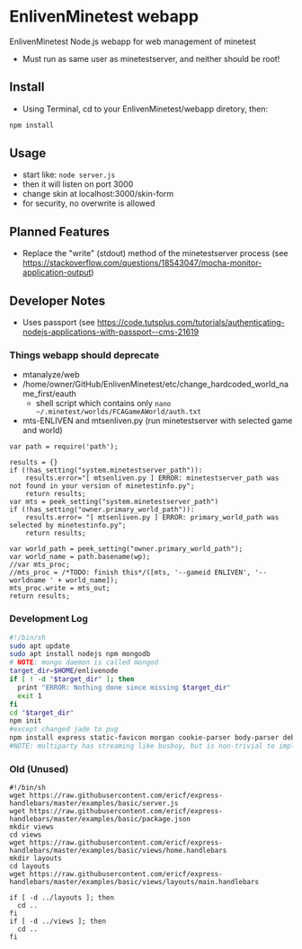 # EnlivenMinetest webapp
EnlivenMinetest Node.js webapp for web management of minetest
* Must run as same user as minetestserver, and neither should be root!

## Install
* Using Terminal, cd to your EnlivenMinetest/webapp diretory, then:
```bash
npm install
```

## Usage
* start like:
  `node server.js`
* then it will listen on port 3000
* change skin at localhost:3000/skin-form
* for security, no overwrite is allowed


## Planned Features
* Replace the "write" (stdout) method of the minetestserver process (see
  <https://stackoverflow.com/questions/18543047/mocha-monitor-application-output>)

## Developer Notes

* Uses passport (see <https://code.tutsplus.com/tutorials/authenticating-nodejs-applications-with-passport--cms-21619>

### Things webapp should deprecate
* mtanalyze/web
* /home/owner/GitHub/EnlivenMinetest/etc/change_hardcoded_world_name_first/eauth
  * shell script which contains only `nano ~/.minetest/worlds/FCAGameAWorld/auth.txt`
* mts-ENLIVEN and mtsenliven.py (run minetestserver with selected game and world)
```
var path = require('path');

results = {}
if (!has_setting("system.minetestserver_path")):
    results.error="[ mtsenliven.py ] ERROR: minetestserver_path was not found in your version of minetestinfo.py";
    return results;
var mts = peek_setting("system.minetestserver_path")
if (!has_setting("owner.primary_world_path")):
    results.error= "[ mtsenliven.py ] ERROR: primary_world_path was selected by minetestinfo.py";
    return results;

var world_path = peek_setting("owner.primary_world_path");
var world_name = path.basename(wp);
//var mts_proc;
//mts_proc = /*TODO: finish this*/([mts, '--gameid ENLIVEN', '--worldname ' + world_name]);
mts_proc.write = mts_out;
return results;
```

### Development Log
```bash
#!/bin/sh
sudo apt update
sudo apt install nodejs npm mongodb
# NOTE: mongo daemon is called mongod
target_dir=$HOME/enlivenode
if [ ! -d "$target_dir" ]; then
  print "ERROR: Nothing done since missing $target_dir"
  exit 1
fi
cd "$target_dir"
npm init
#except changed jade to pug
npm install express static-favicon morgan cookie-parser body-parser debug pug passport passport-local mongoose formidable mv
#NOTE: multiparty has streaming like busboy, but is non-trivial to implement
```

### Old (Unused)

```
#!/bin/sh
wget https://raw.githubusercontent.com/ericf/express-handlebars/master/examples/basic/server.js
wget https://raw.githubusercontent.com/ericf/express-handlebars/master/examples/basic/package.json
mkdir views
cd views
wget https://raw.githubusercontent.com/ericf/express-handlebars/master/examples/basic/views/home.handlebars
mkdir layouts
cd layouts
wget https://raw.githubusercontent.com/ericf/express-handlebars/master/examples/basic/views/layouts/main.handlebars

if [ -d ../layouts ]; then
  cd ..
fi
if [ -d ../views ]; then
  cd ..
fi
```
